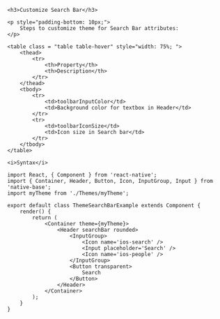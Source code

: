 <div class="section" id="themeSearchBar">

    <h3>Customize Search Bar</h3>

    <p style="padding-bottom: 10px;">
        Steps to customize theme for Search Bar attributes:
    </p>

    <table class = "table table-hover" style="width: 75%; ">
        <thead>
            <tr>
                <th>Property</th>
                <th>Description</th>
            </tr>
        </thead>
        <tbody>
            <tr>
                <td>toolbarInputColor</td>
                <td>Background color for textbox in Header</td>
            </tr>
            <tr>
                <td>toolbarIconSize</td>
                <td>Icon size in Search bar</td>
            </tr>
        </tbody>
    </table>

    <i>Syntax</i>
<pre class="line-numbers"><code class="language-jsx">import React, { Component } from 'react-native';
import { Container, Header, Button, Icon, InputGroup, Input } from 'native-base';
import myTheme from './Themes/myTheme';
​
export default class ThemeSearchBarExample extends Component {
    render() {
        return (
            &lt;Container theme={myTheme}>
                &lt;Header searchBar rounded>
                    &lt;InputGroup>
                        &lt;Icon name='ios-search' />
                        &lt;Input placeholder='Search' />
                        &lt;Icon name='ios-people' />
                    &lt;/InputGroup>
                    &lt;Button transparent>
                        Search
                    &lt;/Button>
                &lt;/Header>
            &lt;/Container>
        );
    }
}</code></pre><br />
</div>

